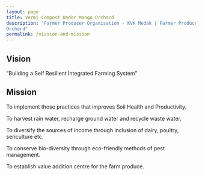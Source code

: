 ```yaml
---
layout: page
title: Vermi Compost Under Mango Orchard
description: "Farmer Producer Organisation - KVK Medak | Farmer Producer organisation | FPO | Vermi Compost Under Mango
Orchard"
permalink: /vission-and-mission
---
```


## Vision

“Building a Self Resilient Integrated Farming System”

## Mission

To implement those practices that improves Soil Health and Productivity.

To harvest rain water, recharge ground water and recycle waste water.

To diversify the sources of income through inclusion of dairy, poultry, sericulture etc.

To conserve bio-diversity through eco-friendly methods of pest management.

To establish value addition centre for the farm produce.